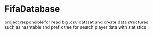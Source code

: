 # FifaDatabase

project responsible for read big .csv dataset and create data structures such as hashtable and prefix tree for search player data with statistics
